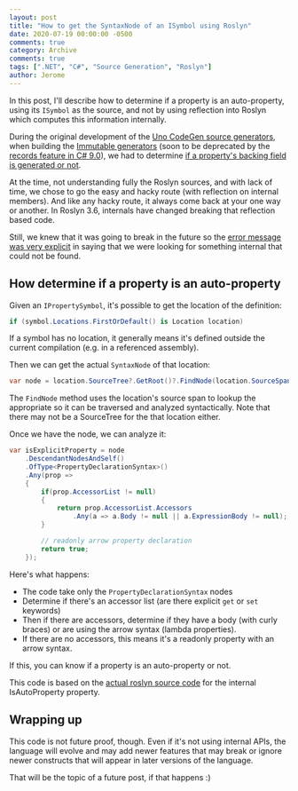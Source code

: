 ```yaml
---
layout: post
title: "How to get the SyntaxNode of an ISymbol using Roslyn"
date: 2020-07-19 00:00:00 -0500
comments: true
category: Archive
comments: true
tags: [".NET", "C#", "Source Generation", "Roslyn"]
author: Jerome
---
```


In this post, I'll describe how to determine if a property is an auto-property, using its `ISymbol` as the source, and not by using reflection into Roslyn which computes this information internally.

During the original development of the [Uno CodeGen source generators](https://github.com/unoplatform/Uno.CodeGen/), when building the [Immutable generators](https://github.com/unoplatform/Uno.CodeGen#create-truly-immutable-entities-in-c) (soon to be deprecated by the [records feature in C# 9.0](https://devblogs.microsoft.com/dotnet/welcome-to-c-9-0/)), we had to determine [if a property's backing field is generated or not](https://docs.microsoft.com/en-us/dotnet/csharp/programming-guide/classes-and-structs/auto-implemented-properties).

<!-- more -->

At the time, not understanding fully the Roslyn sources, and with lack of time, we chose to go the easy and hacky route (with reflection on internal members). And like any hacky route, it always come back at your one way or another. In Roslyn 3.6, internals have changed breaking that reflection based code. 

Still, we knew that it was going to break in the future so the [error message was very explicit](https://github.com/unoplatform/Uno.CodeGen/blob/0bdde7524c34346c4115e074c89c1585dfa74217/src/Uno.CodeGen/Helpers/TypeSymbolExtensions.cs#L368-L369) in saying that we were looking for something internal that could not be found.

## How determine if a property is an auto-property

Given an `IPropertySymbol`, it's possible to get the location of the definition:

```csharp
if (symbol.Locations.FirstOrDefault() is Location location)
```

If a symbol has no location, it generally means it's defined outside the current compilation (e.g. in a referenced assembly).

Then we can get the actual `SyntaxNode` of that location:

```csharp
var node = location.SourceTree?.GetRoot()?.FindNode(location.SourceSpan);
```

The `FindNode` method uses the location's source span to lookup the appropriate so it can be traversed and analyzed syntactically. Note that there may not be a SourceTree for the that location either.

Once we have the node, we can analyze it:

```csharp
var isExplicitProperty = node
    .DescendantNodesAndSelf()
    .OfType<PropertyDeclarationSyntax>()
    .Any(prop =>
    {
        if(prop.AccessorList != null)
        {
            return prop.AccessorList.Accessors
                .Any(a => a.Body != null || a.ExpressionBody != null);
        }

        // readonly arrow property declaration
        return true;
    });
```

Here's what happens: 
- The code take only the `PropertyDeclarationSyntax` nodes
- Determine if there's an accessor list (are there explicit `get` or `set` keywords)
- Then if there are accessors, determine if they have a body (with curly braces) or are using the arrow syntax (lambda properties).
- If there are no accessors, this means it's a readonly property with an arrow syntax.

If this, you can know if a property is an auto-property or not.

This code is based on the [actual roslyn source code](https://github.com/dotnet/roslyn/blob/ba014d9d7728de0d4b5df3859507f9701e7032c0/src/Compilers/CSharp/Portable/Symbols/Source/SourcePropertySymbol.cs#L205) for the internal IsAutoProperty property.

## Wrapping up
This code is not future proof, though. Even if it's not using internal APIs, the language will evolve and may add newer features that may break or ignore newer constructs that will appear in later versions of the language.

That will be the topic of a future post, if that happens :)